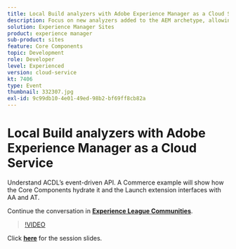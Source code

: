 ```yaml
---
title: Local Build analyzers with Adobe Experience Manager as a Cloud Service
description: Focus on new analyzers added to the AEM archetype, allowing to reproduce locally validations that will be done within the Cloud Manager deployment pipelines.
solution: Experience Manager Sites
product: experience manager
sub-product: sites
feature: Core Components
topic: Development
role: Developer
level: Experienced
version: cloud-service
kt: 7406
type: Event
thumbnail: 332307.jpg
exl-id: 9c99db10-4e01-49ed-98b2-bf69ff8cb82a
---
```


# Local Build analyzers with Adobe Experience Manager as a Cloud Service 

Understand ACDL’s event-driven API. A Commerce example will show how the Core Components hydrate it and the Launch extension interfaces with AA and AT.

Continue the conversation in **[Experience League Communities](http://adobe.ly/36Yd3v6)**.

>[!VIDEO](https://video.tv.adobe.com/v/332307/?quality=12&learn=on&hidetitle=true)

Click **[here](/help/assets/local-build-analyzers-aemcs.pdf)** for the session slides.
